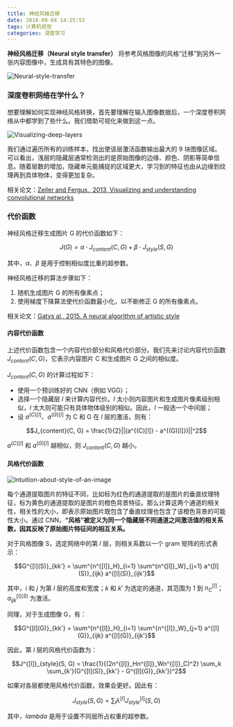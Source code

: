 ```yaml
---
title: 神经风格迁移
date: 2018-09-04 14:25:53
tags: 计算机视觉
categories: 深度学习
---
```

**神经风格迁移（Neural style transfer）** 将参考风格图像的风格“迁移”到另外一张内容图像中，生成具有其特色的图像。

![Neural-style-transfer](https://raw.githubusercontent.com/bighuang624/Andrew-Ng-Deep-Learning-notes/master/docs/Convolutional_Neural_Networks/Neural-style-transfer.png)

### 深度卷积网络在学什么？

想要理解如何实现神经风格转换，首先要理解在输入图像数据后，一个深度卷积网络从中都学到了些什么。我们借助可视化来做到这一点。

![Visualizing-deep-layers](https://raw.githubusercontent.com/bighuang624/Andrew-Ng-Deep-Learning-notes/master/docs/Convolutional_Neural_Networks/Visualizing-deep-layers.png)

我们通过遍历所有的训练样本，找出使该层激活函数输出最大的 9 块图像区域。可以看出，浅层的隐藏层通常检测出的是原始图像的边缘、颜色、阴影等简单信息。随着层数的增加，隐藏单元能捕捉的区域更大，学习到的特征也由从边缘到纹理再到具体物体，变得更加复杂。

相关论文：[Zeiler and Fergus., 2013, Visualizing and understanding convolutional networks](https://arxiv.org/pdf/1311.2901.pdf)

### 代价函数

神经风格迁移生成图片 G 的代价函数如下：

$$J(G) = \alpha \cdot J_{content}(C, G) + \beta \cdot J_{style}(S, G)$$

其中，$\alpha$、$\beta$ 是用于控制相似度比重的超参数。

神经风格迁移的算法步骤如下：

1. 随机生成图片 G 的所有像素点；
2. 使用梯度下降算法使代价函数最小化，以不断修正 G 的所有像素点。

相关论文：[Gatys al., 2015. A neural algorithm of artistic style](https://arxiv.org/pdf/1508.06576v2.pdf)

#### 内容代价函数

上述代价函数包含一个内容代价部分和风格代价部分。我们先来讨论内容代价函数 $J_{content}(C, G)$，它表示内容图片 C 和生成图片 G 之间的相似度。

$J_{content}(C, G)$ 的计算过程如下：

* 使用一个预训练好的 CNN（例如 VGG）；
* 选择一个隐藏层 $l$ 来计算内容代价。$l$ 太小则内容图片和生成图片像素级别相似，$l$ 太大则可能只有具体物体级别的相似。因此，$l$ 一般选一个中间层；
* 设 $a^{(C)[l]}$、$a^{(G)[l]}$ 为 C 和 G 在 $l$ 层的激活，则有：

$$J_{content}(C, G) = \frac{1}{2}||(a^{(C)[l]} - a^{(G)[l]})||^2$$

$a^{(C)[l]}$ 和 $a^{(G)[l]}$ 越相似，则 $J_{content}(C, G)$ 越小。

#### 风格代价函数

![Intuition-about-style-of-an-image](https://raw.githubusercontent.com/bighuang624/Andrew-Ng-Deep-Learning-notes/master/docs/Convolutional_Neural_Networks/Intuition-about-style-of-an-image.png)

每个通道提取图片的特征不同，比如标为红色的通道提取的是图片的垂直纹理特征，标为黄色的通道提取的是图片的橙色背景特征。那么计算这两个通道的相关性，相关性的大小，即表示原始图片既包含了垂直纹理也包含了该橙色背景的可能性大小。通过 CNN，**“风格”被定义为同一个隐藏层不同通道之间激活值的相关系数，因其反映了原始图片特征间的相互关系。**

对于风格图像 S，选定网络中的第 $l$ 层，则相关系数以一个 gram 矩阵的形式表示：

$$G^{[l](S)}_{kk'} = \sum^{n^{[l]}_H}_{i=1} \sum^{n^{[l]}_W}_{j=1} a^{[l](S)}_{ijk} a^{[l](S)}_{ijk'}$$

其中，$i$ 和 $j$ 为第 $l$ 层的高度和宽度；$k$ 和 $k'$ 为选定的通道，其范围为 $1$ 到 $n_C^{[l]}$；$a^{[l](S)}_{ijk}$ 为激活。

同理，对于生成图像 G，有：

$$G^{[l](G)}_{kk'} = \sum^{n^{[l]}_H}_{i=1} \sum^{n^{[l]}_W}_{j=1} a^{[l](G)}_{ijk} a^{[l](G)}_{ijk'}$$

因此，第 $l$ 层的风格代价函数为：

$$J^{[l]}_{style}(S, G) = \frac{1}{(2n^{[l]}_Hn^{[l]}_Wn^{[l]}_C)^2} \sum_k \sum_{k'}(G^{[l](S)}_{kk'} - G^{[l](G)}_{kk'})^2$$

如果对各层都使用风格代价函数，效果会更好。因此有：

$$J_{style}(S, G) = \sum_l \lambda^{[l]} J^{[l]}_{style}(S, G)$$

其中，$lambda$ 是用于设置不同层所占权重的超参数。
